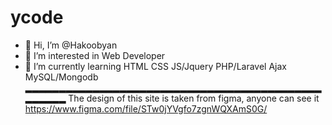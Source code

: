 # ycode
- 👋 Hi, I’m @Hakoobyan
- 👀 I’m interested in Web Developer 
- 🌱 I’m currently learning HTML CSS JS/Jquery PHP/Laravel Ajax MySQL/Mongodb 
▂▂▂▂▂▂▂▂▂▂▂▂▂▂▂▂▂▂▂▂▂▂▂▂▂▂▂▂▂▂▂▂▂▂▂▂▂▂▂▂▂▂▂▂▂▂▂▂▂▂
The design of this site is taken from figma, anyone can see it https://www.figma.com/file/STw0jYVgfo7zgnWQXAmS0G/
